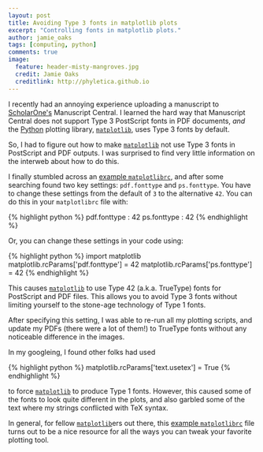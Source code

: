 ```yaml
---
layout: post
title: Avoiding Type 3 fonts in matplotlib plots
excerpt: "Controlling fonts in matplotlib plots."
author: jamie_oaks
tags: [computing, python]
comments: true
image:
  feature: header-misty-mangroves.jpg
  credit: Jamie Oaks
  creditlink: http://phyletica.github.io
---
```


I recently had an annoying experience uploading a manuscript to [ScholarOne's][1] Manuscript Central. I learned the hard way that Manuscript Central does not support Type 3 PostScript fonts in PDF documents, *and* the [Python][2] plotting library, [`matplotlib`][3], uses Type 3 fonts by default.

So, I had to figure out how to make [`matplotlib`][3] not use Type 3 fonts in PostScript and PDF outputs. I was surprised to find very little information on the interweb about how to do this.

I finally stumbled across an [example `matplotlibrc`][4], and after some searching found two key settings: `pdf.fonttype` and `ps.fonttype`. You have to change these settings from the default of `3` to the alternative `42`. You can do this in your `matplotlibrc` file with:


{% highlight python %}
pdf.fonttype : 42
ps.fonttype : 42
{% endhighlight %}
    

Or, you can change these settings in your code using:

{% highlight python %}
import matplotlib
matplotlib.rcParams['pdf.fonttype'] = 42
matplotlib.rcParams['ps.fonttype'] = 42
{% endhighlight %}
    

This causes [`matplotlib`][3] to use Type 42 (a.k.a. TrueType) fonts for PostScript and PDF files. This allows you to avoid Type 3 fonts without limiting yourself to the stone-age technology of Type 1 fonts.

After specifying this setting, I was able to re-run all my plotting scripts, and update my PDFs (there were a lot of them!) to TrueType fonts without any noticeable difference in the images.

In my googleing, I found other folks had used

{% highlight python %}
matplotlib.rcParams['text.usetex'] = True
{% endhighlight %}
    

to force [`matplotlib`][3] to produce Type 1 fonts. However, this caused some of the fonts to look quite different in the plots, and also garbled some of the text where my strings conflicted with TeX syntax.

In general, for fellow [`matplotlib`][3]ers out there, this [example `matplotlibrc`][4] file turns out to be a nice resource for all the ways you can tweak your favorite plotting tool.

 [1]: http://scholarone.com/products/manuscript/
 [2]: http://www.python.org
 [3]: http://matplotlib.org/index.html
 [4]: http://matplotlib.org/users/customizing.html#matplotlibrc-sample
